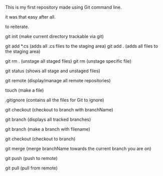 This is my first repository made using Git command line. 

it was that easy after all.

to reiterate. 

git init (make current directory trackable via git)

git add *.cs (adds all .cs files to the staging area)
git add . (adds all files to the staging area)

git rm . (unstage all staged files)
git rm <filename> (unstage specific file)

git status (shows all stage and unstaged files)

git remote (display/manage all remote repositories)

touch <filename> (make a file)

.gitignore (contains all the files for Git to ignore)

git checkout <branchName> (checkout to branch with branchName)

git branch (displays all tracked branches)

git branch <branchName> (make a branch with filename)

git checkout <branchName> (checkout to branch)

git merge <branchName> (merge branchName towards the current branch you are on)

git push (push to remote)

git pull (pull from remote)